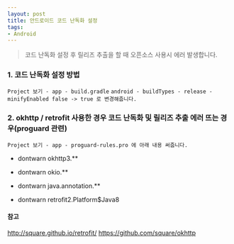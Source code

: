 ```yaml
---
layout: post
title: 안드로이드 코드 난독화 설정
tags:
- Android
---
```


> 코드 난독화 설정 후 릴리즈 추출을 할 때 오픈소스 사용시 에러 발생합니다.

### 1. 코드 난독화 설정 방법
`Project 보기 - app - build.gradle`
`android - buildTypes - release - minifyEnabled false -> true 로 변경해줍니다.`

### 2. okhttp / retrofit 사용한 경우 코드 난독화 및 릴리즈 추출 에러 뜨는 경우(proguard 관련)
`Project 보기 - app - proguard-rules.pro 에 아래 내용 써줍니다.`

- dontwarn okhttp3.**
- dontwarn okio.**
- dontwarn java.annotation.**

- dontwarn retrofit2.Platform$Java8

#### 참고
http://square.github.io/retrofit/
https://github.com/square/okhttp